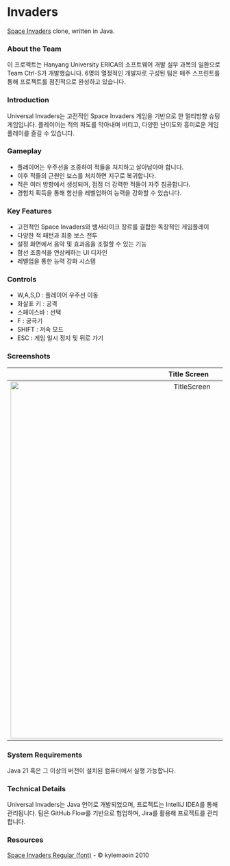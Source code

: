 Invaders
=
[Space Invaders](http://en.wikipedia.org/wiki/Space_Invaders) clone, written in Java.

### About the Team

이 프로젝트는 Hanyang University ERICA의 소프트웨어 개발 실무 과목의 일환으로 Team Ctrl-S가 개발했습니다. 6명의 열정적인 개발자로 구성된 팀은 매주
스프린트를 통해 프로젝트를 점진적으로 완성하고 있습니다.

### Introduction

Universal Invaders는 고전적인 Space Invaders 게임을 기반으로 한 멀티방향 슈팅 게임입니다. 플레이어는 적의 파도를 막아내며 버티고, 다양한 난이도와
흥미로운 게임플레이를 즐길 수 있습니다.

### Gameplay

- 플레이어는 우주선을 조종하여 적들을 처치하고 살아남아야 합니다.
- 이후 적들의 근원인 보스를 처치하면 지구로 복귀합니다.
- 적은 여러 방향에서 생성되며, 점점 더 강력한 적들이 자주 침공합니다.
- 경험치 획득을 통해 함선을 레벨업하여 능력을 강화할 수 있습니다.

### Key Features

- 고전적인 Space Invaders와 뱀서라이크 장르를 결합한 독창적인 게임플레이
- 다양한 적 패턴과 최종 보스 전투
- 설정 화면에서 음악 및 효과음을 조절할 수 있는 기능
- 함선 조종석을 연상케하는 UI 디자인
- 레벨업을 통한 능력 강화 시스템

### Controls

- W,A,S,D : 플레이어 우주선 이동
- 화살표 키 : 공격
- 스페이스바 : 선택
- F : 궁극기
- SHIFT : 저속 모드
- ESC : 게임 일시 정지 및 뒤로 가기

### Screenshots
Title Screen               |  Game Screen              | Boss Screen
:-------------------------:|:-------------------------:|:---------
<img width="832" alt="TitleScreen" src="https://github.com/user-attachments/assets/8444ee2b-1ed2-4322-a79b-d7d93a664eef">  |  <img width="832" alt="GameScreen" src="https://github.com/user-attachments/assets/67d90d13-6cac-4d8a-88a7-afc9e7f8ed61"> | <img width="832" alt="BossScreen" src="https://github.com/user-attachments/assets/107d5034-17b0-410a-9a38-bbf86facb3df">

### System Requirements

Java 21 혹은 그 이상의 버전이 설치된 컴퓨터에서 실행 가능합니다.

### Technical Details

Universal Invaders는 Java 언어로 개발되었으며, 프로젝트는 IntelliJ IDEA를 통해 관리됩니다. 팀은 GitHub Flow를 기반으로 협업하며, Jira를
활용해 프로젝트를 관리합니다.

### Resources
[Space Invaders Regular (font)](http://www.fonts2u.com/space-invaders-regular.font) - &copy; kylemaoin 2010
